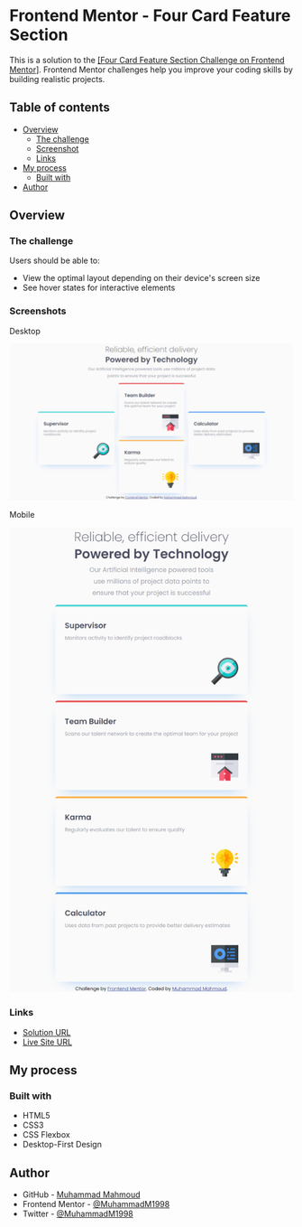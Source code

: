 # Frontend Mentor - Four Card Feature Section

This is a solution to the [[Four Card Feature Section Challenge on Frontend Mentor]](https://www.frontendmentor.io/challenges/four-card-feature-section-weK1eFYK).
Frontend Mentor challenges help you improve your coding skills by building realistic projects.

## Table of contents

-   [Overview](#overview)
    -   [The challenge](#the-challenge)
    -   [Screenshot](#screenshot)
    -   [Links](#links)
-   [My process](#my-process)
    -   [Built with](#built-with)
-   [Author](#author)

## Overview

### The challenge

Users should be able to:

-   View the optimal layout depending on their device's screen size
-   See hover states for interactive elements

### Screenshots

Desktop

![Screenshot-Desktop.png](images/Screenshot-Desktop.png)

Mobile

![Screenshot-Mobile.png](images/Screenshot-Mobile.png)

### Links

-   [Solution URL](https://github.com/MuhammadM1998/FrontendMentor-Four-Card-Feature-Section)
-   [Live Site URL](https://muhammadm1998.github.io/FrontendMentor-Four-Card-Feature-Section/)

## My process

### Built with

-   HTML5
-   CSS3
-   CSS Flexbox
-   Desktop-First Design

## Author

-   GitHub - [Muhammad Mahmoud](https://github.com/MuhammadM1998)
-   Frontend Mentor - [@MuhammadM1998](https://www.frontendmentor.io/profile/MuhammadM1998)
-   Twitter - [@MuhammadM1998](https://www.twitter.com/MuhammadM1998)
